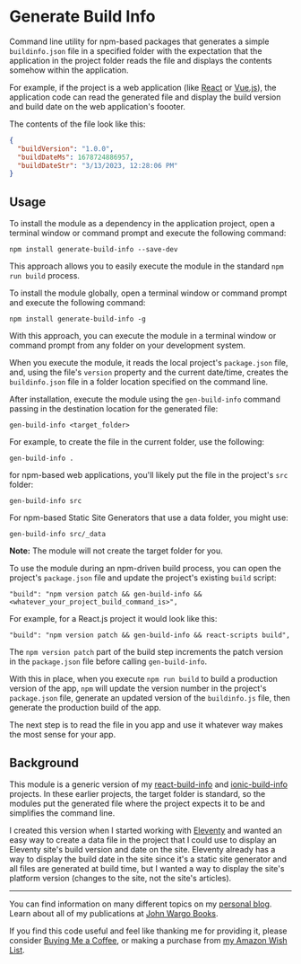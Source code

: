 # Generate Build Info

Command line utility for npm-based packages that generates a simple `buildinfo.json` file in a specified folder with the expectation that the application in the project folder reads the file and displays the contents somehow within the application. 

For example, if the project is a web application (like [React](https://reactjs.org/) or [Vue.js](https://vuejs.org/)), the application code can read the generated file and display the build version and build date on the web application's foooter.

The contents of the file look like this:

```json
{
  "buildVersion": "1.0.0",
  "buildDateMs": 1678724886957,
  "buildDateStr": "3/13/2023, 12:28:06 PM"
}
```

## Usage

To install the module as a dependency in the application project, open a terminal window or command prompt and execute the following command:

```shell
npm install generate-build-info --save-dev 
```

This approach allows you to easily execute the module in the standard `npm run build` process.

To install the module globally, open a terminal window or command prompt and execute the following command:

```shell
npm install generate-build-info -g
```

With this approach, you can execute the module in a terminal window or command prompt from any folder on your development system.

When you execute the module, it reads the local project's `package.json` file, and, using the file's `version` property and the current date/time, creates the `buildinfo.json` file in a folder location specified on the command line.

After installation, execute the module using the `gen-build-info` command passing in the destination location for the generated file:

```shell
gen-build-info <target_folder>
```

For example, to create the file in the current folder, use the following:

```shell
gen-build-info .
```

for npm-based web applications, you'll likely put the file in the project's `src` folder:

```shell
gen-build-info src
```

For npm-based Static Site Generators that use a data folder, you might  use:

```shell
gen-build-info src/_data
```

**Note:** The module will not create the target folder for you.

To use the module during an npm-driven build process, you can open the project's `package.json` file and update the project's existing `build` script:

```text
"build": "npm version patch && gen-build-info && <whatever_your_project_build_command_is>",
```

For example, for a React.js project it would look like this:

```text
"build": "npm version patch && gen-build-info && react-scripts build",
```

The `npm version patch` part of the build step increments the patch version in the `package.json` file before calling `gen-build-info`.

With this in place, when you execute `npm run build` to build a production version of the app, `npm` will update the version number in the project's `package.json` file, generate an updated version of the `buildinfo.js` file, then generate the production build of the app.

The next step is to read the file in you app and use it whatever way makes the most sense for your app. 

## Background

This module is a generic version of my [react-build-info](https://github.com/johnwargo/react-build-info) and [ionic-build-info](https://github.com/johnwargo/ionic-build-info) projects. In these earlier projects, the target folder is standard, so the modules put the generated file where the project expects it to be and simplifies the command line. 

I created this version when I started working with [Eleventy](https://www.11ty.dev/) and wanted an easy way to create a data file in the project that I could use to display an Eleventy site's build version and date on the site. Eleventy already has a way to display the build date in the site since it's a static site generator and all files are generated at build time, but I wanted a way to display the site's platform version (changes to the site, not the site's articles).

***

You can find information on many different topics on my [personal blog](http://www.johnwargo.com). Learn about all of my publications at [John Wargo Books](http://www.johnwargobooks.com).

If you find this code useful and feel like thanking me for providing it, please consider <a href="https://www.buymeacoffee.com/johnwargo" target="_blank">Buying Me a Coffee</a>, or making a purchase from [my Amazon Wish List](https://amzn.com/w/1WI6AAUKPT5P9).

